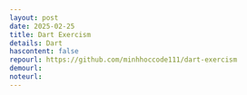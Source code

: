 ```yaml
---
layout: post
date: 2025-02-25
title: Dart Exercism
details: Dart
hascontent: false
repourl: https://github.com/minhhoccode111/dart-exercism
demourl:
noteurl:
---
```



